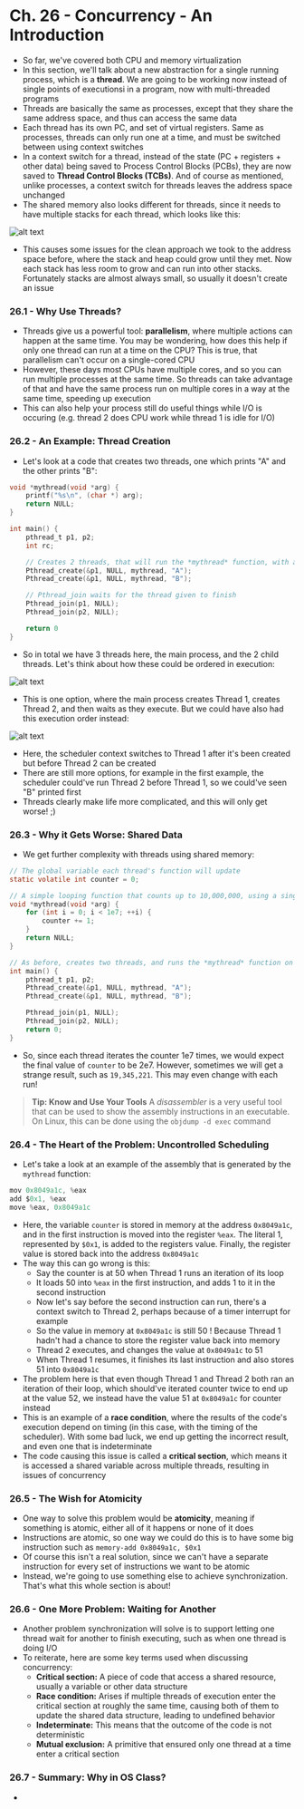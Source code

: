 # Ch. 26 - Concurrency - An Introduction

* So far, we've covered both CPU and memory virtualization
* In this section, we'll talk about a new abstraction for a single running process, which is a **thread**. We are going to be working now instead of single points of executionsi in a program, now with multi-threaded programs
* Threads are basically the same as processes, except that they share the same address space, and thus can access the same data
* Each thread has its own PC, and set of virtual registers. Same as processes, threads can only run one at a time, and must be switched between using context switches
* In a context switch for a thread, instead of the state (PC + registers + other data) being saved to Process Control Blocks (PCBs), they are now saved to **Thread Control Blocks (TCBs)**. And of course as mentioned, unlike processes, a context switch for threads leaves the address space unchanged
* The shared memory also looks different for threads, since it needs to have multiple stacks for each thread, which looks like this:

![alt text](images/Ch26/Ch26_1.png)

* This causes some issues for the clean approach we took to the address space before, where the stack and heap could grow until they met. Now each stack has less room to grow and can run into other stacks. Fortunately stacks are almost always small, so usually it doesn't create an issue

### 26.1 - Why Use Threads?

* Threads give us a powerful tool: **parallelism**, where multiple actions can happen at the same time. You may be wondering, how does this help if only one thread can run at a time on the CPU? This is true, that parallelism can't occur on a single-cored CPU
* However, these days most CPUs have multiple cores, and so you can run multiple processes at the same time. So threads can take advantage of that and have the same process run on multiple cores in a way at the same time, speeding up execution
* This can also help your process still do useful things while I/O is occuring (e.g. thread 2 does CPU work while thread 1 is idle for I/O)

### 26.2 - An Example: Thread Creation

* Let's look at a code that creates two threads, one which prints "A" and the other prints "B":

```c
void *mythread(void *arg) {
    printf("%s\n", (char *) arg);
    return NULL;
}

int main() {
    pthread_t p1, p2;
    int rc;

    // Creates 2 threads, that will run the *mythread* function, with arguments "A" and "B"
    Pthread_create(&p1, NULL, mythread, "A");
    Pthread_create(&p1, NULL, mythread, "B");

    // Pthread_join waits for the thread given to finish
    Pthread_join(p1, NULL);
    Pthread_join(p2, NULL);

    return 0
}
```

* So in total we have 3 threads here, the main process, and the 2 child threads. Let's think about how these could be ordered in execution:

![alt text](images/Ch26/Ch26_3.png)

* This is one option, where the main process creates Thread 1, creates Thread 2, and then waits as they execute. But we could have also had this execution order instead:

![alt text](images/Ch26/Ch26_4.png)

* Here, the scheduler context switches to Thread 1 after it's been created but before Thread 2 can be created
* There are still more options, for example in the first example, the scheduler could've run Thread 2 before Thread 1, so we could've seen "B" printed first
* Threads clearly make life more complicated, and this will only get worse! ;)

### 26.3 - Why it Gets Worse: Shared Data

* We get further complexity with threads using shared memory:

```c
// The global variable each thread's function will update
static volatile int counter = 0;

// A simple looping function that counts up to 10,000,000, using a single shared global variable
void *mythread(void *arg) {
    for (int i = 0; i < 1e7; ++i) {
        counter += 1;
    }
    return NULL;
}

// As before, creates two threads, and runs the *mythread* function on each thread
int main() {
    pthread_t p1, p2;
    Pthread_create(&p1, NULL, mythread, "A");
    Pthread_create(&p1, NULL, mythread, "B");

    Pthread_join(p1, NULL);
    Pthread_join(p2, NULL);
    return 0;
}
```

* So, since each thread iterates the counter 1e7 times, we would expect the final value of `counter` to be 2e7. However, sometimes we will get a strange result, such as `19,345,221`. This may even change with each run!
> **Tip: Know and Use Your Tools**
> A *disassembler* is a very useful tool that can be used to show the assembly instructions in an executable. On Linux, this can be done using the `objdump -d exec` command

### 26.4 - The Heart of the Problem: Uncontrolled Scheduling

* Let's take a look at an example of the assembly that is generated by the `mythread` function:
```c
mov 0x8049a1c, %eax
add $0x1, %eax
move %eax, 0x8049a1c
```
* Here, the variable `counter` is stored in memory at the address `0x8049a1c`, and in the first instruction is moved into the register `%eax`. The literal 1, represented by `$0x1`, is added to the registers value. Finally, the register value is stored back into the address `0x8049a1c`
*  The way this can go wrong is this:
   * Say the counter is at 50 when Thread 1 runs an iteration of its loop
   * It loads 50 into `%eax` in the first instruction, and adds 1 to it in the second instruction
   * Now let's say before the second instruction can run, there's a context switch to Thread 2, perhaps because of a timer interrupt for example
   * So the value in memory at `0x8049a1c` is still 50 ! Because Thread 1 hadn't had a chance to store the register value back into memory
   * Thread 2 executes, and changes the value at `0x8049a1c` to 51
   * When Thread 1 resumes, it finishes its last instruction and also stores 51 into `0x8049a1c`
* The problem here is that even though Thread 1 and Thread 2 both ran an iteration of their loop, which should've iterated counter twice to end up at the value 52, we instead have the value 51 at `0x8049a1c` for counter instead
* This is an example of a **race condition**, where the results of the code's execution depend on timing (in this case, with the timing of the scheduler). With some bad luck, we end up getting the incorrect result, and even one that is indeterminate
* The code causing this issue is called a **critical section**, which means it is accessed a shared variable across multiple threads, resulting in issues of concurrency

### 26.5 - The Wish for Atomicity

* One way to solve this problem would be **atomicity**, meaning if something is atomic, either all of it happens or none of it does
* Instructions are atomic, so one way we could do this is to have some big instruction such as `memory-add 0x8049a1c, $0x1`
* Of course this isn't a real solution, since we can't have a separate instruction for every set of instructions we want to be atomic
* Instead, we're going to use something else to achieve synchronization. That's what this whole section is about!

### 26.6 - One More Problem: Waiting for Another

* Another problem synchronization will solve is to support letting one thread wait for another to finish executing, such as when one thread is doing I/O
* To reiterate, here are some key terms used when discussing concurrency:
  * **Critical section:** A piece of code that access a shared resource, usually a variable or other data structure
  * **Race condition:** Arises if multiple threads of execution enter the critical section at roughly the same time, causing both of them to update the shared data structure, leading to undefined behavior
  * **Indeterminate:** This means that the outcome of the code is not deterministic
  * **Mutual exclusion:** A primitive that ensured only one thread at a time enter a critical section

### 26.7 - Summary: Why in OS Class?

* 

